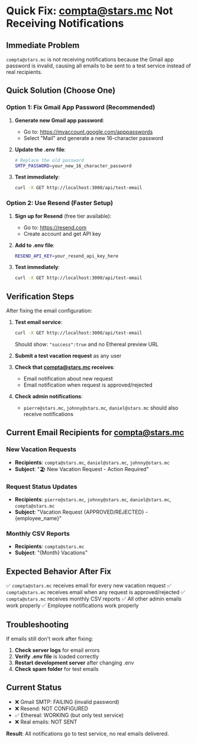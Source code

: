 # Quick Fix: compta@stars.mc Not Receiving Notifications

## Immediate Problem
`compta@stars.mc` is not receiving notifications because the Gmail app password is invalid, causing all emails to be sent to a test service instead of real recipients.

## Quick Solution (Choose One)

### Option 1: Fix Gmail App Password (Recommended)

1. **Generate new Gmail app password**:
   - Go to: https://myaccount.google.com/apppasswords
   - Select "Mail" and generate a new 16-character password

2. **Update the .env file**:
   ```bash
   # Replace the old password
   SMTP_PASSWORD=your_new_16_character_password
   ```

3. **Test immediately**:
   ```bash
   curl -X GET http://localhost:3000/api/test-email
   ```

### Option 2: Use Resend (Faster Setup)

1. **Sign up for Resend** (free tier available):
   - Go to: https://resend.com
   - Create account and get API key

2. **Add to .env file**:
   ```bash
   RESEND_API_KEY=your_resend_api_key_here
   ```

3. **Test immediately**:
   ```bash
   curl -X GET http://localhost:3000/api/test-email
   ```

## Verification Steps

After fixing the email configuration:

1. **Test email service**:
   ```bash
   curl -X GET http://localhost:3000/api/test-email
   ```
   Should show: `"success":true` and no Ethereal preview URL

2. **Submit a test vacation request** as any user

3. **Check that compta@stars.mc receives**:
   - Email notification about new request
   - Email notification when request is approved/rejected

4. **Check admin notifications**:
   - `pierre@stars.mc`, `johnny@stars.mc`, `daniel@stars.mc` should also receive notifications

## Current Email Recipients for compta@stars.mc

### New Vacation Requests
- **Recipients**: `compta@stars.mc`, `daniel@stars.mc`, `johnny@stars.mc`
- **Subject**: "🏖️ New Vacation Request - Action Required"

### Request Status Updates
- **Recipients**: `pierre@stars.mc`, `johnny@stars.mc`, `daniel@stars.mc`, `compta@stars.mc`
- **Subject**: "Vacation Request {APPROVED/REJECTED} - {employee_name}"

### Monthly CSV Reports
- **Recipients**: `compta@stars.mc`
- **Subject**: "{Month} Vacations"

## Expected Behavior After Fix

✅ `compta@stars.mc` receives email for every new vacation request
✅ `compta@stars.mc` receives email when any request is approved/rejected
✅ `compta@stars.mc` receives monthly CSV reports
✅ All other admin emails work properly
✅ Employee notifications work properly

## Troubleshooting

If emails still don't work after fixing:

1. **Check server logs** for email errors
2. **Verify .env file** is loaded correctly
3. **Restart development server** after changing .env
4. **Check spam folder** for test emails

## Current Status

- ❌ Gmail SMTP: FAILING (invalid password)
- ❌ Resend: NOT CONFIGURED
- ✅ Ethereal: WORKING (but only test service)
- ❌ Real emails: NOT SENT

**Result**: All notifications go to test service, no real emails delivered. 
